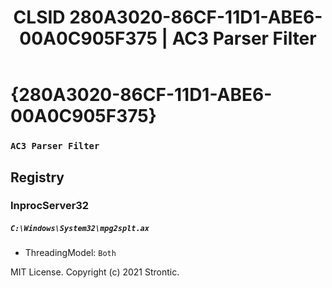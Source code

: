 ﻿---
title: "CLSID 280A3020-86CF-11D1-ABE6-00A0C905F375 | AC3 Parser Filter"
excerpt: What is COM-Object CLSID 280A3020-86CF-11D1-ABE6-00A0C905F375?
---

# {280A3020-86CF-11D1-ABE6-00A0C905F375}

### `AC3 Parser Filter`

## Registry


### InprocServer32

##### `C:\Windows\System32\mpg2splt.ax`
* ThreadingModel: `Both`

MIT License. Copyright (c) 2021 Strontic.


